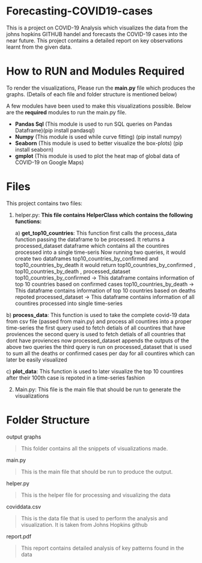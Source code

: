 # Forecasting-COVID19-cases

This is a project on COVID-19 Analysis which visualizes the data from the johns hopkins GITHUB handel and forecasts the COVID-19 cases into the near future. This project contains a detailed report on key observations learnt from the given data.


# How to RUN and Modules Required
To render the visualizations, Please run the **main.py** file which produces the graphs. (Details of each file and folder structure  is mentioned below)

A few modules have been used to make this visualizations possible. Below are the **required** modules to run the main.py file.

 - **Pandas Sql** (This module is used to run SQL queries on Pandas Dataframe)(pip install pandasql)
 - **Numpy** (This module is used while curve fitting) (pip install numpy)
 -  **Seaborn** (This module is used to better visualize the box-plots) (pip install seaborn)
 - **gmplot** (This module is used to plot the heat map of global data of COVID-19 on Google Maps)

# Files

This project contains two files:
1) helper.py:
	**This file contains HelperClass which contains the following functions:**
	
	a) **get_top10_countries**:
   This function first calls the process_data function passing the dataframe to be processed. It returns a processed_dataset dataframe which contains 
   all the countires processed into a single time-seris
   Now running two queries, it would create two dataframes top10_countries_by_confirmed and top10_countries_by_death
   it would return top10_countries_by_confirmed , top10_countries_by_death , processed_dataset
   top10_countries_by_confirmed -> This dataframe contains information of top 10 countries based on confirmed cases
   top10_countries_by_death -> This dataframe contains information of top 10 countries based on deaths repoted
   processed_dataset -> This dataframe contains information of all countires processed into single time-series

b) **process_data**:
   This function is used to take the complete covid-19 data from csv file (passed from main.py) and process all countires into a proper time-series
   the first query used to fetch detials of all countires that have proviences
   the second query is used to fetch detials of all countries that dont have proviences
   now processed_dataset appends the outputs of the above two queries
   the third query is run on processed_dataset that is used to sum all the deaths or confirmed cases per day for all countires which can later be easily visualized

c) **plot_data**:
   This function is used to later visualize the top 10 countires after their 100th case is repoted in a time-series fashion

2) Main.py:
	This file is the main file that should be run to generate the visualizations

# Folder Structure
output graphs

> This folder contains all the snippets of visualizations made.

main.py

> This is the main file that should be run to produce the output.

helper.py

> This is the helper file for processing and visualizing the data

coviddata.csv

> This is the data file that is used to perform the analysis and
> visualization. It is taken from Johns Hopkins github

report.pdf

> This report contains detailed analysis of key patterns found in the
> data



         
